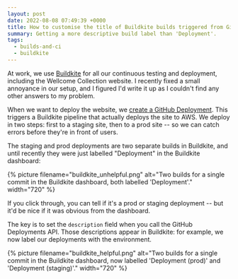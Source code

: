 ```yaml
---
layout: post
date: 2022-08-08 07:49:39 +0000
title: How to customise the title of Buildkite builds triggered from GitHub deployments
summary: Getting a more descriptive build label than 'Deployment'.
tags:
  - builds-and-ci
  - buildkite
---
```


At work, we use [Buildkite] for all our continuous testing and deployment, including the Wellcome Collection website.
I recently fixed a small annoyance in our setup, and I figured I'd write it up as I couldn't find any other answers to my problem.

When we want to deploy the website, we [create a GitHub Deployment][GHD].
This triggers a Buildkite pipeline that actually deploys the site to AWS.
We deploy in two steps: first to a staging site, then to a prod site -- so we can catch errors before they're in front of users.

The staging and prod deployments are two separate builds in Buildkite, and until recently they were just labelled "Deployment" in the Buildkite dashboard:

{%
  picture
  filename="buildkite_unhelpful.png"
  alt="Two builds for a single commit in the Buildkite dashboard, both labelled 'Deployment'."
  width="720"
%}

If you click through, you can tell if it's a prod or staging deployment -- but it'd be nice if it was obvious from the dashboard.

The key is to set the `description` field when you call the GitHub Deployments API.
Those descriptions appear in Buildkite: for example, we now label our deployments with the environment.

{%
  picture
  filename="buildkite_helpful.png"
  alt="Two builds for a single commit in the Buildkite dashboard, now labelled 'Deployment (prod)' and 'Deployment (staging)'."
  width="720"
%}

[Buildkite]: https://buildkite.com/
[GHD]: https://docs.github.com/en/rest/deployments/deployments#create-a-deployment
